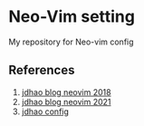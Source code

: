# Neo-Vim setting

My repository for Neo-vim config

## References
1. [jdhao blog neovim 2018](https://jdhao.github.io/2018/12/24/centos_nvim_install_use_guide_en/)
2. [jdhao blog neovim 2021](https://jdhao.github.io/2021/12/31/using_nvim_after_three_years)
3. [jdhao config](https://github.com/jdhao/nvim-config)

